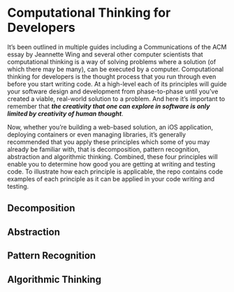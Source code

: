 # Computational Thinking for Developers

It’s been outlined in multiple guides including a Communications of the ACM essay by Jeannette Wing and several other computer scientists that computational thinking is a way of solving problems where a solution (of which there may be many), can be executed by a computer. Computational thinking for developers is the thought process that you run through even before you start writing code. At a high-level each of its principles will guide your software design and development from phase-to-phase until you’ve created a viable, real-world solution to a problem. And here it’s important to remember that ***the creativity that one can explore in software is only limited by creativity of human thought***.  


Now, whether you’re building a web-based solution, an iOS application, deploying containers or even managing libraries, it’s generally recommended that you apply these principles which some of you may already be familiar with, that is decomposition, pattern recognition, abstraction and algorithmic thinking. Combined, these four principles will enable you to determine how good you are getting at writing and testing code. To illustrate how each principle is applicable, the repo contains code examples of each principle as it can be applied in your code writing and testing. 

## Decomposition

## Abstraction

## Pattern Recognition

## Algorithmic Thinking
